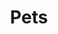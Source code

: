 ---
title: Pets
crosslinks:
- AskVet
- dogs
- IAmA
- puppy101
- aww
- personalfinance
- Jarrariums
- rescuedogs
- askvet
- RATS
- JUSTNOMIL
- circumcision
- cats
- LosAngeles
- hapas
- husky
- Aquariums
- rawpetfood
- Goldfish
---